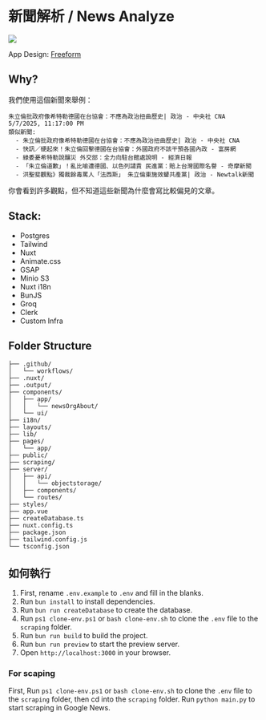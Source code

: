 # 新聞解析 / News Analyze

![](https://hackatime-badge.hackclub.com/U087ATD163V/news-analyize)

App Design: [Freeform](https://www.icloud.com/freeform/026AxB798cViZ9jJ2DkNsXUCQ#Untitled_5)

## Why?

我們使用這個新聞來舉例：

```
朱立倫批政府像希特勒德國在台協會：不應為政治扭曲歷史| 政治 - 中央社 CNA
5/7/2025, 11:17:00 PM
類似新聞:
  - 朱立倫批政府像希特勒德國在台協會：不應為政治扭曲歷史| 政治 - 中央社 CNA
  - 快訊／硬起來！朱立倫回擊德國在台協會：外國政府不該干預各國內政 - 富房網
  - 綠委憂希特勒說釀災 外交部：全力向駐台館處說明 - 經濟日報
  - 「朱立倫道歉」！亂比喻遭德國、以色列譴責 民進黨：賠上台灣國際名譽 - 奇摩新聞
  - 洪聖斐觀點》獨裁餘毒罵人「法西斯」 朱立倫東施效顰共產黨| 政治 - Newtalk新聞
```

你會看到許多觀點，但不知道這些新聞為什麼會寫比較偏見的文章。

## Stack:

- Postgres
- Tailwind
- Nuxt
- Animate.css
- GSAP
- Minio S3
- Nuxt i18n
- BunJS
- Groq
- Clerk
- Custom Infra

## Folder Structure

```
├── .github/
│   └── workflows/
├── .nuxt/
├── .output/
├── components/
│   ├── app/
│   │   └── newsOrgAbout/
│   └── ui/
├── i18n/
├── layouts/
├── lib/
├── pages/
│   └── app/
├── public/
├── scraping/
├── server/
│   ├── api/
│   │   └── objectstorage/
│   ├── components/
│   └── routes/
├── styles/
├── app.vue
├── createDatabase.ts
├── nuxt.config.ts
├── package.json
├── tailwind.config.js
└── tsconfig.json
```

## 如何執行

1. First, rename `.env.example` to `.env` and fill in the blanks.
2. Run `bun install` to install dependencies.
3. Run `bun run createDatabase` to create the database.
4. Run `ps1 clone-env.ps1` or `bash clone-env.sh` to clone the `.env` file to the `scraping` folder.
5. Run `bun run build` to build the project.
6. Run `bun run preview` to start the preview server.
7. Open `http://localhost:3000` in your browser.

### For scaping
First, Run `ps1 clone-env.ps1` or `bash clone-env.sh` to clone the `.env` file to the `scraping` folder, then cd into the `scraping` folder. Run `python main.py` to start scraping in Google News.